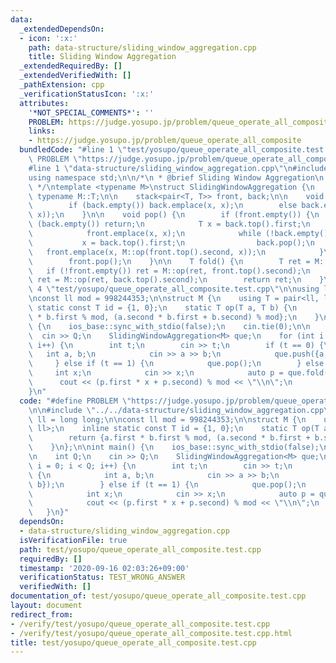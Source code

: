 ```yaml
---
data:
  _extendedDependsOn:
  - icon: ':x:'
    path: data-structure/sliding_window_aggregation.cpp
    title: Sliding Window Aggregation
  _extendedRequiredBy: []
  _extendedVerifiedWith: []
  _pathExtension: cpp
  _verificationStatusIcon: ':x:'
  attributes:
    '*NOT_SPECIAL_COMMENTS*': ''
    PROBLEM: https://judge.yosupo.jp/problem/queue_operate_all_composite
    links:
    - https://judge.yosupo.jp/problem/queue_operate_all_composite
  bundledCode: "#line 1 \"test/yosupo/queue_operate_all_composite.test.cpp\"\n#define\
    \ PROBLEM \"https://judge.yosupo.jp/problem/queue_operate_all_composite\"\n\n\
    #line 1 \"data-structure/sliding_window_aggregation.cpp\"\n#include <bits/stdc++.h>\n\
    using namespace std;\n\n/*\n * @brief Sliding Window Aggregation\n * @docs docs/data-structure/sliding_window_aggregation.md\n\
    \ */\ntemplate <typename M>\nstruct SlidingWindowAggregation {\n    using T =\
    \ typename M::T;\n\n    stack<pair<T, T>> front, back;\n\n    void push(T x) {\n\
    \        if (back.empty()) back.emplace(x, x);\n        else back.emplace(x, M::op(back.top().second,\
    \ x));\n    }\n\n    void pop() {\n        if (front.empty()) {\n            if\
    \ (back.empty()) return;\n            T x = back.top().first;\n            back.pop();\n\
    \            front.emplace(x, x);\n            while (!back.empty()) {\n     \
    \           x = back.top().first;\n                back.pop();\n             \
    \   front.emplace(x, M::op(front.top().second, x));\n            }\n        }\n\
    \        front.pop();\n    }\n\n    T fold() {\n        T ret = M::id;\n     \
    \   if (!front.empty()) ret = M::op(ret, front.top().second);\n        if (!back.empty())\
    \ ret = M::op(ret, back.top().second);\n        return ret;\n    }\n};\n#line\
    \ 4 \"test/yosupo/queue_operate_all_composite.test.cpp\"\n\nusing ll = long long;\n\
    \nconst ll mod = 998244353;\n\nstruct M {\n    using T = pair<ll, ll>;\n    inline\
    \ static const T id = {1, 0};\n    static T op(T a, T b) {\n        return {a.first\
    \ * b.first % mod, (a.second * b.first + b.second) % mod};\n    }\n};\n\nint main()\
    \ {\n    ios_base::sync_with_stdio(false);\n    cin.tie(0);\n\n    int Q;\n  \
    \  cin >> Q;\n    SlidingWindowAggregation<M> que;\n    for (int i = 0; i < Q;\
    \ i++) {\n        int t;\n        cin >> t;\n        if (t == 0) {\n         \
    \   int a, b;\n            cin >> a >> b;\n            que.push({a, b});\n   \
    \     } else if (t == 1) {\n            que.pop();\n        } else {\n       \
    \     int x;\n            cin >> x;\n            auto p = que.fold();\n      \
    \      cout << (p.first * x + p.second) % mod << \"\\n\";\n        }\n    }\n\
    }\n"
  code: "#define PROBLEM \"https://judge.yosupo.jp/problem/queue_operate_all_composite\"\
    \n\n#include \"../../data-structure/sliding_window_aggregation.cpp\"\n\nusing\
    \ ll = long long;\n\nconst ll mod = 998244353;\n\nstruct M {\n    using T = pair<ll,\
    \ ll>;\n    inline static const T id = {1, 0};\n    static T op(T a, T b) {\n\
    \        return {a.first * b.first % mod, (a.second * b.first + b.second) % mod};\n\
    \    }\n};\n\nint main() {\n    ios_base::sync_with_stdio(false);\n    cin.tie(0);\n\
    \n    int Q;\n    cin >> Q;\n    SlidingWindowAggregation<M> que;\n    for (int\
    \ i = 0; i < Q; i++) {\n        int t;\n        cin >> t;\n        if (t == 0)\
    \ {\n            int a, b;\n            cin >> a >> b;\n            que.push({a,\
    \ b});\n        } else if (t == 1) {\n            que.pop();\n        } else {\n\
    \            int x;\n            cin >> x;\n            auto p = que.fold();\n\
    \            cout << (p.first * x + p.second) % mod << \"\\n\";\n        }\n \
    \   }\n}"
  dependsOn:
  - data-structure/sliding_window_aggregation.cpp
  isVerificationFile: true
  path: test/yosupo/queue_operate_all_composite.test.cpp
  requiredBy: []
  timestamp: '2020-09-16 02:03:26+09:00'
  verificationStatus: TEST_WRONG_ANSWER
  verifiedWith: []
documentation_of: test/yosupo/queue_operate_all_composite.test.cpp
layout: document
redirect_from:
- /verify/test/yosupo/queue_operate_all_composite.test.cpp
- /verify/test/yosupo/queue_operate_all_composite.test.cpp.html
title: test/yosupo/queue_operate_all_composite.test.cpp
---
```

